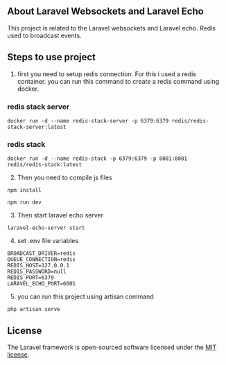 ## About Laravel Websockets and Laravel Echo

This project is related to the Laravel websockets and Laravel echo. Redis used to broadcast events.

## Steps to use project

1. first you need to setup redis connection. For this i used a redis container. you can run this command to create a redis command using docker.

### redis stack server
```
docker run -d --name redis-stack-server -p 6379:6379 redis/redis-stack-server:latest
```

### redis stack
```
docker run -d --name redis-stack -p 6379:6379 -p 8001:8001 redis/redis-stack:latest
```

2. Then you need to compile js files

```
npm install
```

```
npm run dev
```

3. Then start laravel echo server

```
laravel-echo-server start
```

4. set .env file variables

```
BROADCAST_DRIVER=redis
QUEUE_CONNECTION=redis
REDIS_HOST=127.0.0.1
REDIS_PASSWORD=null
REDIS_PORT=6379
LARAVEL_ECHO_PORT=6001
```

5. you can run this project using artisan command

```
php artisan serve
```

## License

The Laravel framework is open-sourced software licensed under the [MIT license](https://opensource.org/licenses/MIT).
